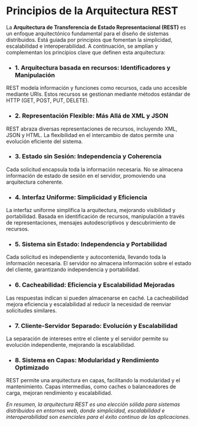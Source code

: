 # **Principios de la Arquitectura REST**

La **Arquitectura de Transferencia de Estado Representacional (REST)** es un enfoque arquitectónico fundamental para el diseño de sistemas distribuidos. Está guiada por principios que fomentan la simplicidad, escalabilidad e interoperabilidad. A continuación, se amplían y complementan los principios clave que definen esta arquitectura:

- ### 1. Arquitectura basada en recursos: Identificadores y Manipulación

REST modela información y funciones como recursos, cada uno accesible mediante URIs. Estos recursos se gestionan mediante métodos estándar de HTTP (GET, POST, PUT, DELETE).

- ### 2. Representación Flexible: Más Allá de XML y JSON

REST abraza diversas representaciones de recursos, incluyendo XML, JSON y HTML. La flexibilidad en el intercambio de datos permite una evolución eficiente del sistema.

- ### 3. Estado sin Sesión: Independencia y Coherencia

Cada solicitud encapsula toda la información necesaria. No se almacena información de estado de sesión en el servidor, promoviendo una arquitectura coherente.

- ### 4. Interfaz Uniforme: Simplicidad y Eficiencia

La interfaz uniforme simplifica la arquitectura, mejorando visibilidad y portabilidad. Basada en identificación de recursos, manipulación a través de representaciones, mensajes autodescriptivos y descubrimiento de recursos.

- ### 5. Sistema sin Estado: Independencia y Portabilidad

Cada solicitud es independiente y autocontenida, llevando toda la información necesaria. El servidor no almacena información sobre el estado del cliente, garantizando independencia y portabilidad.

- ### 6. Cacheabilidad: Eficiencia y Escalabilidad Mejoradas

Las respuestas indican si pueden almacenarse en caché. La cacheabilidad mejora eficiencia y escalabilidad al reducir la necesidad de reenviar solicitudes similares.

- ### 7. Cliente-Servidor Separado: Evolución y Escalabilidad

La separación de intereses entre el cliente y el servidor permite su evolución independiente, mejorando la escalabilidad.

- ### 8. Sistema en Capas: Modularidad y Rendimiento Optimizado

REST permite una arquitectura en capas, facilitando la modularidad y el mantenimiento. Capas intermedias, como caches o balanceadores de carga, mejoran rendimiento y escalabilidad.

*En resumen, la arquitectura REST es una elección sólida para sistemas distribuidos en entornos web, donde simplicidad, escalabilidad e interoperabilidad son esenciales para el éxito continuo de las aplicaciones.*
